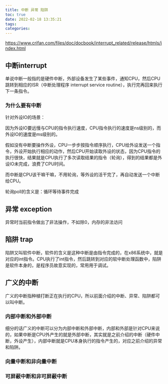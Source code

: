 ```yaml
---
title: 中断 异常 陷阱
toc: true
date: 2022-02-18 13:35:21
tags:
categories:
---
```


https://www.crifan.com/files/doc/docbook/interrupt_related/release/htmls/index.html

<!--more-->

## 中断interrupt

单说中断一般指的是硬件中断，外部设备发生了某些事件，通知CPU，然后CPU跳转到相应的ISR（中断处理程序 interrupt service routine），执行完再回来执行下一条指令。

### 为什么要有中断

针对外设IO的场景：

因为外设IO要远慢与CPU的指令执行速度，CPU指令执行的速度是ns级别的，而外设IO的速度是ms级别的。

假如没有中断要操作外设，CPU一步步按指令顺序执行，CPU给外设发送一个指令，外设开始执行相应的动作，然后CPU开始读取外设的状态，因为CPU指令的执行很快，结果就是CPU执行了多次读取结果的指令（轮询），得到的结果都是外设IO未完成，浪费了CPU时间。

而中断是CPU该干嘛干嘛，不用轮询，等外设的活干完了，再自动发送一个中断给CPU。

轮询poll的含义是：循环等待事件完成

## 异常 exception

异常时当前指令做出了非法操作，不如除0，内存的非法访问

## 陷阱 trap

陷阱又叫软件中断，软件的含义是这种中断是由指令完成的，在x86系统中，就是对应的int指令。CPU执行了int指令，然后跳转到对应的软中断处理函数中，陷阱是软件本身的，是程序员故意实现的，常用用于调试。

## 广义的中断

广义的中断指种植打断正在执行的CPU，所以前面介绍的中断、异常、陷阱都可以叫中断。

### 内部中断和外部中断

细分的话广义的中断可以分为内部中断和外部中断，内部和外部是针对CPU来说的，如果中断是CPU外产生的就是外部中断，其实就是之前介绍的中断（硬件中断，外设产生），内部中断就是CPU本身执行的指令产生的，对应之前介绍的异常和陷阱。

### 向量中断和非向量中断

### 可屏蔽中断和非可屏蔽中断

